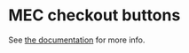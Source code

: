 MEC checkout buttons
====================

See [the documentation](https://developer.paypal.com/docs/classic/mobile/gs_MEC/) for more info.
